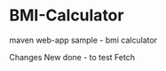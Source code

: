 BMI-Calculator
==============

maven web-app sample - bmi calculator

Changes New done - to test Fetch




